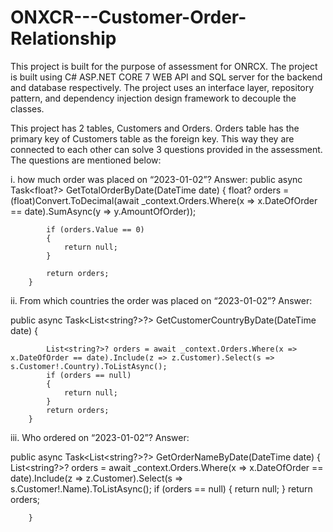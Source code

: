 # ONXCR---Customer-Order-Relationship
This project is built for the purpose of assessment for ONRCX. The project is built using C# ASP.NET CORE 7 WEB API and SQL server for the backend and database respectively. The project uses an interface layer, repository pattern, and dependency injection design framework to decouple the classes. 

This project has 2 tables, Customers and Orders.  Orders table has the primary key of Customers table as the foreign key. This way they are connected to each other can solve 3 questions provided in the assessment. The questions are mentioned below:

i. how much order was placed on “2023-01-02”?
Answer:
        public async Task<float?> GetTotalOrderByDate(DateTime date)
        {
            float? orders = (float)Convert.ToDecimal(await _context.Orders.Where(x => x.DateOfOrder == date).SumAsync(y => y.AmountOfOrder));

            if (orders.Value == 0)
            {
                return null;
            }

            return orders;
        }

ii. From which countries the order was placed on “2023-01-02”?
Answer:

 public async Task<List<string?>?> GetCustomerCountryByDate(DateTime date)
        {
            
            List<string?>? orders = await _context.Orders.Where(x => x.DateOfOrder == date).Include(z => z.Customer).Select(s => s.Customer!.Country).ToListAsync();
            if (orders == null)
            {
                return null;
            }
            return orders;
        }

iii. Who ordered on “2023-01-02”?
Answer:

public async Task<List<string?>?> GetOrderNameByDate(DateTime date)
        {
           List<string?>? orders = await _context.Orders.Where(x => x.DateOfOrder == date).Include(z => z.Customer).Select(s => s.Customer!.Name).ToListAsync();
            if (orders == null)
            {
                return null;
            }
            return orders;

        }
 
